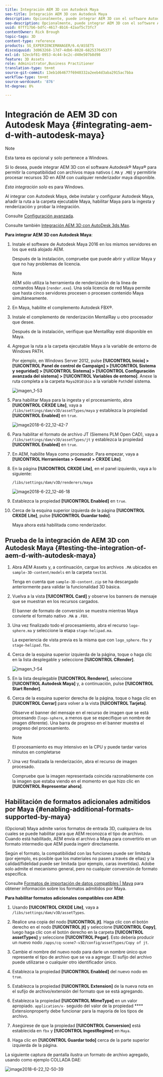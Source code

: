 ```yaml
---
title: Integración AEM 3D con Autodesk Maya
seo-title: Integración AEM 3D con Autodesk Maya
description: Opcionalmente, puede integrar AEM 3D con el software Autodesk® Maya® para permitir el soporte de archivos Maya nativos (.MA y .MB) y para permitirle procesar recursos 3D en AEM con cualquier renderizador Maya disponible.
seo-description: Opcionalmente, puede integrar AEM 3D con el software Autodesk® Maya® para permitir el soporte de archivos Maya nativos (.MA y .MB) y para permitirle procesar recursos 3D en AEM con cualquier renderizador Maya disponible.
uuid: 07ff17b6-bdfc-4617-8b16-42aaf5c73fc7
contentOwner: Rick Brough
topic-tags: 3D
content-type: reference
products: SG_EXPERIENCEMANAGER/6.4/ASSETS
discoiquuid: 3d063268-17d7-4db6-8028-682537645377
exl-id: 52ecbf81-0953-4c44-bc2c-d40e507b8d98
feature: 3D Assets
role: Administrator,Business Practitioner
translation-type: tm+mt
source-git-commit: 13eb1d64677f6940332a2eeb4d3aba2915ac7bba
workflow-type: tm+mt
source-wordcount: '876'
ht-degree: 0%

---
```


# Integración de AEM 3D con Autodesk Maya {#integrating-aem-d-with-autodesk-maya}

>[!NOTE]
>
>Esta tarea es opcional y solo pertenece a Windows.

Si lo desea, puede integrar AEM 3D con el software Autodesk® Maya® para permitir la compatibilidad con archivos maya nativos (`.MA` y `.MB`) y permitirle procesar recursos 3D en AEM con cualquier renderizador maya disponible.

*Esta integración solo* es para Windows.

Al integrar con Autodesk Maya, debe instalar y configurar Autodesk Maya, añadir la ruta a la carpeta ejecutable Maya, habilitar Maya para la ingesta y renderización y probar la integración.

Consulte [Configuración avanzada](advanced-config-3d.md).

Consulte también [Integración AEM 3D con AutoDesk 3ds Max](integrating-aem-3d-with-autodesk-3ds-max.md).

**Para integrar AEM 3D con Autodesk Maya**:

1. Instale el software de Autodesk Maya 2016 en los mismos servidores en los que está alojado AEM.

   Después de la instalación, compruebe que puede abrir y utilizar Maya y que no hay problemas de licencia.

   >[!NOTE]
   >
   >AEM sólo utiliza la herramienta de renderización de la línea de comandos Maya (`render.exe`). Una sola licencia de red Maya permite que hasta cinco servidores procesen o procesen contenido Maya simultáneamente.

1. En Maya, habilite el complemento Autodesk FBX®.
1. Instale el complemento de renderización MentalRay u otro procesador que desee.

   Después de la instalación, verifique que MentalRay esté disponible en Maya.

1. Agregue la ruta a la carpeta ejecutable Maya a la variable de entorno de Windows PATH.

   Por ejemplo, en Windows Server 2012, pulse **[!UICONTROL Inicio] > [!UICONTROL Panel de control de Campaign] > [!UICONTROL Sistema y seguridad] > [!UICONTROL Sistema] > [!UICONTROL Configuración avanzada del sistema] > [!UICONTROL Variables de entorno]**. Anexe la ruta completa a la carpeta `Maya2016\bin` a la variable `Path`del sistema.

   ![imagen_1-53](assets/chlimage_1-53.png)

1. Para habilitar Maya para la ingesta y el procesamiento, abra **[!UICONTROL CRXDE Lite]**, vaya a `/libs/settings/dam/v3D/assetTypes/maya` y establezca la propiedad **[!UICONTROL Enabled]** en `true`.

   ![image2018-6-22_12-42-7](assets/image2018-6-22_12-42-7.png)

1. Para habilitar el formato de archivo JT (Siemens PLM Open CAD), vaya a `/libs/settings/dam/v3D/assetTypes/jt` y establezca la propiedad **[!UICONTROL Enabled]** en `true`.
1. En AEM, habilite Maya como procesador. Para empezar, vaya a **[!UICONTROL Herramientas > General > CRXDE Lite]**.
1. En la página **[!UICONTROL CRXDE Lite]**, en el panel izquierdo, vaya a lo siguiente:

   `/libs/settings/dam/v3D/renderers/maya`

   ![image2018-6-22_12-46-18](assets/image2018-6-22_12-46-18.png)

1. Establezca la propiedad **[!UICONTROL Enabled]** en `true`.

1. Cerca de la esquina superior izquierda de la página **[!UICONTROL CRXDE Lite]**, pulse **[!UICONTROL Guardar todo]**.

   Maya ahora está habilitada como renderizador.

## Prueba de la integración de AEM 3D con Autodesk Maya {#testing-the-integration-of-aem-d-with-autodesk-maya}

1. Abra AEM Assets y, a continuación, cargue los archivos `.MA` ubicados en `sample-3D-content/models` en la carpeta `test3d`.

   Tenga en cuenta que `sample-3D-content.zip` se ha descargado anteriormente para validar la funcionalidad 3D básica.

1. Vuelva a la vista **[!UICONTROL Card]** y observe los banners de mensaje que se muestran en los recursos cargados.

   El banner de formato de conversión se muestra mientras Maya convierte el formato nativo `.MA` a `.FBX`.

1. Una vez finalizado todo el procesamiento, abra el recurso `logo-sphere.ma` y seleccione la etapa `stage-helipad.ma`.

   La experiencia de vista previa es la misma que con `logo_sphere.fbx` y `stage-helipad.fbx`.

1. Cerca de la esquina superior izquierda de la página, toque o haga clic en la lista desplegable y seleccione **[!UICONTROL CRender]**.

   ![imagen_1-54](assets/chlimage_1-54.png)

1. En la lista desplegable **[!UICONTROL Renderer]**, seleccione **[!UICONTROL Autodesk Maya]** y, a continuación, pulse **[!UICONTROL Start Render]**.
1. Cerca de la esquina superior derecha de la página, toque o haga clic en **[!UICONTROL Cerrar]** para volver a la vista **[!UICONTROL Tarjeta]**.

   Observe el banner del mensaje en el recurso de imagen que se está procesando (`logo-sphere`, a menos que se especifique un nombre de imagen diferente). Una barra de progreso en el banner muestra el progreso del procesamiento.

   >[!NOTE]
   >
   >El procesamiento es muy intensivo en la CPU y puede tardar varios minutos en completarse

1. Una vez finalizada la renderización, abra el recurso de imagen procesado.

   Compruebe que la imagen representada coincida razonablemente con la imagen que estaba viendo en el momento en que hizo clic en **[!UICONTROL Representar ahora]**.

## Habilitación de formatos adicionales admitidos por Maya {#enabling-additional-formats-supported-by-maya}

(Opcional) Maya admite varios formatos de entrada 3D, cualquiera de los cuales se puede habilitar para que AEM reconozca el tipo de archivo. Cuando está habilitado, AEM envía el archivo a Maya para convertirlo en un formato intermedio que AEM pueda ingerir directamente.

Según el formato, la compatibilidad con las funciones puede ser limitada (por ejemplo, es posible que los materiales no pasen a través de ellas) y la calidad/fidelidad puede ser limitada (por ejemplo, caras invertidas). Adobe solo admite el mecanismo general, pero no cualquier conversión de formato específica.

Consulte [Formatos de importación de datos compatibles | Maya](https://knowledge.autodesk.com/support/maya/learn-explore/caas/CloudHelp/cloudhelp/2016/ENU/Maya/files/GUID-69BC066D-D4D8-4B12-900C-CF42E798A5D6-htm.html) para obtener información sobre los formatos admitidos por Maya.

**Para habilitar formatos adicionales compatibles con AEM**:

1. Usando **[!UICONTROL CRXDE Lite]**, vaya a `/libs/settings/dam/v3D/assetTypes`.
1. Realice una copia del nodo **[!UICONTROL jt]**. Haga clic con el botón derecho en el nodo **[!UICONTROL jt]** y seleccione **[!UICONTROL Copy]**, luego haga clic con el botón derecho en la carpeta **[!UICONTROL assetTypes]** y seleccione **[!UICONTROL Pegar]**. Esto debería producir un nuevo nodo `/apps/cq-scene7-v3D/config/assetTypes/Copy of jt`.
1. Cambie el nombre del nuevo nodo para darle un nombre único que represente el tipo de archivo que se va a agregar. El sufijo del archivo puede utilizarse o cualquier otro identificador único.

1. Establezca la propiedad **[!UICONTROL Enabled]** del nuevo nodo en `true`.

1. Establezca la propiedad **[!UICONTROL Extension]** de la nueva nota en el sufijo de archivo/extensión del formato que se está agregando.
1. Establezca la propiedad **[!UICONTROL MimeType]** en un valor apropiado. `application/x-` seguido del valor de la propiedad  **** Extensionproperty debe funcionar para la mayoría de los tipos de archivo.
1. Asegúrese de que la propiedad **[!UICONTROL Conversion]** está establecida en `fbx` y **[!UICONTROL IngestRegime]** en `Maya`.
1. Haga clic en **[!UICONTROL Guardar todo]** cerca de la parte superior izquierda de la página.

La siguiente captura de pantalla ilustra un formato de archivo agregado, usando como ejemplo COLLADA DAE:

![image2018-6-22_12-50-39](assets/image2018-6-22_12-50-39.png)
